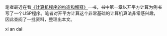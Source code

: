 
笔者最近在看[《计算机程序的构造和解释》]()一书，书中第一章以开平方计算为例书写了一个LISP程序。笔者对开平方计算这个非常基础的计算机算法非常感兴趣，因此查阅了一批资料，整理出本文。

xi an dai